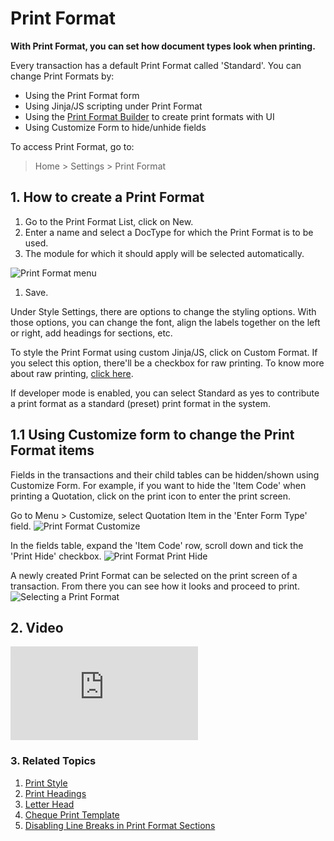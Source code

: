 <!-- add-breadcrumbs -->
# Print Format

**With Print Format, you can set how document types look when printing.**

Every transaction has a default Print Format called 'Standard'. You can change Print Formats by:

* Using the Print Format form
* Using Jinja/JS scripting under Print Format
* Using the [Print Format Builder](/docs/user/manual/en/setting-up/print/print-format-builder) to create print formats with UI
* Using Customize Form to hide/unhide fields

To access Print Format, go to:

> Home > Settings > Print Format

## 1. How to create a Print Format
1. Go to the Print Format List, click on New.
1. Enter a name and select a DocType for which the Print Format is to be used.
1. The module for which it should apply will be selected automatically.

  ![Print Format menu](/docs/assets/img/setup/print/print-format-menu.png)

1. Save.

Under Style Settings, there are options to change the styling options. With those options, you can change the font, align the labels together on the left or right, add headings for sections, etc. 

To style the Print Format using custom Jinja/JS, click on Custom Format. If you select this option, there'll be a checkbox for raw printing. To know more about raw printing, [click here](/docs/user/manual/en/setting-up/print/raw-printing).

If developer mode is enabled, you can select Standard as yes to contribute a print format as a standard (preset) print format in the system.

## 1.1 Using Customize form to change the Print Format items
Fields in the transactions and their child tables can be hidden/shown using Customize Form.
For example, if you want to hide the 'Item Code' when printing a Quotation, click on the print icon to enter the print screen.

Go to Menu > Customize, select Quotation Item in the 'Enter Form Type' field.
![Print Format Customize](/docs/assets/img/setup/print/print-format-customize1.png)


In the fields table, expand the 'Item Code' row, scroll down and tick the 'Print Hide' checkbox.
![Print Format Print Hide](/docs/assets/img/setup/print/print-format-customize2.png)


A newly created Print Format can be selected on the print screen of a transaction. From there you can see how it looks and proceed to print.
![Selecting a Print Format](/docs/assets/img/setup/print/print-format-selection.png)

## 2. Video
<div class="embed-container">
  <iframe src="https://www.youtube.com/embed/cKZHcx1znMc?start=82&rel=0" frameborder="0" allow="autoplay; encrypted-media" allowfullscreen>
  </iframe>
</div>

### 3. Related Topics
1. [Print Style](/docs/user/manual/en/setting-up/print/print-style)
1. [Print Headings](/docs/user/manual/en/setting-up/print/print-headings)
1. [Letter Head](/docs/user/manual/en/setting-up/print/letter-head)
1. [Cheque Print Template](/docs/user/manual/en/setting-up/print/cheque-print-template)
1. [Disabling Line Breaks in Print Format Sections](/docs/user/manual/en/setting-up/articles/print-format-sections)
